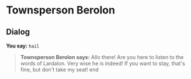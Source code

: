 # Townsperson Berolon
## Dialog

**You say:** `hail`



>**Townsperson Berolon says:** Allo there! Are you here to listen to the words of Lardalon. Very wise he is indeed! If you want to stay, that's fine, but don't take my seat!
end

